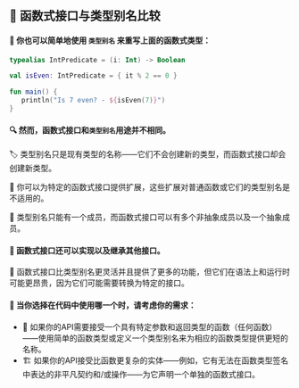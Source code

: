 ## 🔄 函数式接口与类型别名比较

#### 🌟 你也可以简单地使用 `类型别名` 来重写上面的函数式类型：

```kotlin
typealias IntPredicate = (i: Int) -> Boolean

val isEven: IntPredicate = { it % 2 == 0 }

fun main() {
   println("Is 7 even? - ${isEven(7)}")
}
```

#### 🔍 然而，函数式接口和`类型别名`用途并不相同。

🏷️ 类型别名只是现有类型的名称——它们不会创建新的类型，而函数式接口却会创建新类型。

🔧 你可以为特定的函数式接口提供扩展，这些扩展对普通函数或它们的类型别名是不适用的。

🧩 类型别名只能有一个成员，而函数式接口可以有多个非抽象成员以及一个抽象成员。

#### 🔗 函数式接口还可以实现以及继承其他接口。

🌟 函数式接口比类型别名更灵活并且提供了更多的功能，但它们在语法上和运行时可能更昂贵，因为它们可能需要转换为特定的接口。

#### 🤔 当你选择在代码中使用哪一个时，请考虑你的需求：
* 🎯 如果你的API需要接受一个具有特定参数和返回类型的函数（任何函数）——使用简单的函数类型或定义一个类型别名来为相应的函数类型提供更短的名称。
* 🏗️ 如果你的API接受比函数更复杂的实体——例如，它有无法在函数类型签名中表达的非平凡契约和/或操作——为它声明一个单独的函数式接口。